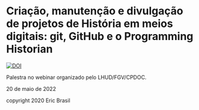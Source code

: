 # Criação, manutenção e divulgação de projetos de História em meios digitais: git, GitHub e o Programming Historian

[![DOI](https://zenodo.org/badge/DOI/10.5281/zenodo.6566754.svg)](https://doi.org/10.5281/zenodo.6566754)

Palestra no webinar organizado pelo LHUD/FGV/CPDOC.

20 de maio de 2022

copyright 2020 Eric Brasil
